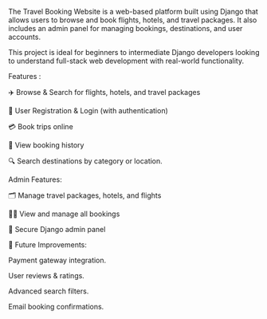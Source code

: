 The Travel Booking Website is a web-based platform built using Django that allows users to browse and book flights, hotels, and travel packages.
It also includes an admin panel for managing bookings, destinations, and user accounts.

This project is ideal for beginners to intermediate Django developers looking to understand full-stack web development with real-world functionality.

Features :

✈️ Browse & Search for flights, hotels, and travel packages

📝 User Registration & Login (with authentication)

💳 Book trips online

📜 View booking history

🔍 Search destinations by category or location.

Admin Features:

🗂 Manage travel packages, hotels, and flights

🧑‍💼 View and manage all bookings

🔐 Secure Django admin panel


📌 Future Improvements:

Payment gateway integration.

User reviews & ratings.

Advanced search filters.

Email booking confirmations.